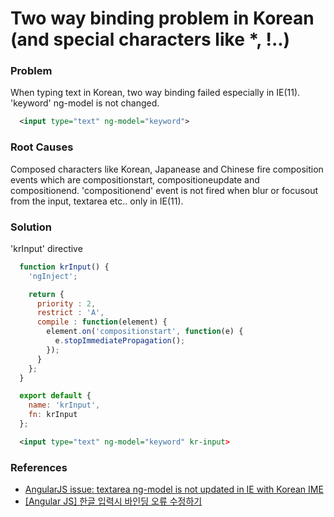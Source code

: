 # Two way binding problem in Korean (and special characters like *, !..)

### Problem
When typing text in Korean, two way binding failed especially in IE(11).
'keyword' ng-model is not changed.
```xml
  <input type="text" ng-model="keyword">
```

### Root Causes
Composed characters like Korean, Japanease and Chinese fire composition events which are compositionstart, compositioneupdate and compositionend.
'compositionend' event is not fired when blur or focusout from the input, textarea etc.. only in IE(11).

### Solution
'krInput' directive
```javascript
  function krInput() {
    'ngInject';

    return {
      priority : 2,
      restrict : 'A',
      compile : function(element) {
        element.on('compositionstart', function(e) {
          e.stopImmediatePropagation();
        });
      }
    };
  }

  export default {
    name: 'krInput',
    fn: krInput
  }; 
```

```xml
  <input type="text" ng-model="keyword" kr-input>
```

### References
* [AngularJS issue: textarea ng-model is not updated in IE with Korean IME](https://github.com/angular/angular.js/issues/6656)
* [[Angular JS] 한글 입력시 바인딩 오류 수정하기](http://118k.tistory.com/135)